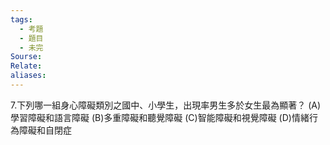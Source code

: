 ```yaml
---
tags:
  - 考題
  - 題目
  - 未完
Sourse:
Relate: 
aliases:
---
```

7.下列哪一組身心障礙類別之國中、小學生，出現率男生多於女生最為顯著？ 
(A)學習障礙和語言障礙
(B)多重障礙和聽覺障礙
(C)智能障礙和視覺障礙
(D)情緒行為障礙和自閉症
